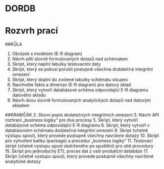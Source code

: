 # DORDB

# Rozvrh prací

##KŮLA
1. Obrázek s modelem (E-R diagram)
4. Návrh pěti slovně formulovaných dotazů nad schématem
7. Skript, který naplní tabulky testovacími daty
9. Skript, který se pokusí porušit postupně všechna dodatečná integritní omezení
12. Skript, který doplní do zvolené tabulky schématu sloupec
13. Navrhněte fakta a dimenze (E-R diagram) pro datový sklad 
14. Skript, který vytvoří databázové schéma odpovídající E-R diagramu datového skladu
16. Návrh dvou slovně formulovaných analytických dotazů nad datovým skladem

##KRABIČÁK
2. Slovní popis dodatečných integritních omezení
3. Návrh API rozhraní „business logiky“ pro dva procesy
5. Skript, který vytvoří databázové schéma odpovídající E-R diagramu
6. Skript, který vytvoří v databázovém schématu dodatečná integritní omezení
8. Skript (včetně výstupu spool), který provede postupně všechny navržené dotazy
10. Skript pro vytvoření balíku (package) a procedur „business logiky“ 
11. Testovací skript (včetně výstupu spool obdrženého po spuštění) pro obě procedury
15. Skript pro jednoduchý ETL proces dat z vaši produkční databáze
17. Skript (včetně výstupu spool), který provede postupně všechny navržené analytické dotazy
